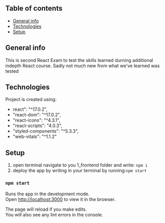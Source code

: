## Table of contents

- [General info](#general-info)
- [Technologies](#technologies)
- [Setup](#setup)

## General info

This is second React Exam to test the skills learned durning additional indepth React course. Sadly not much new from what we've learned was tested

## Technologies

Project is created using:

- react": "^17.0.2",
- "react-dom": "^17.0.2",
- "react-icons": "^4.3.1",
- "react-scripts": "4.0.3",
- "styled-components": "^5.3.3",
- "web-vitals": "^1.1.2"

## Setup

1. open terminal navigate to you 1_frontend folder and write: `npm i`
2. deploy the app by writing in your terminal by running:`npm start`

### `npm start`

Runs the app in the development mode.\
Open [http://localhost:3000](http://localhost:3000) to view it in the browser.

The page will reload if you make edits.\
You will also see any lint errors in the console. 
